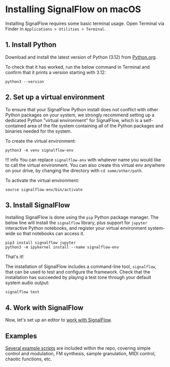 # Installing SignalFlow on macOS

Installing SignalFlow requires some basic terminal usage. Open Terminal via Finder in `Applications > Utilities > Terminal`.

## 1. Install Python

Download and install the latest version of Python (3.12) from [Python.org](https://www.python.org/downloads/).

To check that it has worked, run the below command in Terminal and confirm that it prints a version starting with 3.12:

```
python3 --version
```

## 2. Set up a virtual environment

To ensure that your SignalFlow Python install does not conflict with other Python packages on your system, we strongly recommend setting up a dedicated Python "virtual environment" for SignalFlow, which is a self-contained area of the file system containing all of the Python packages and binaries needed for the system.

To create the virtual environment:

```
python3 -m venv signalflow-env
```

!!! info
    You can replace `signalflow-env` with whatever name you would like to call the virtual environment.
    You can also create this virtual env anywhere on your drive, by changing the directory with `cd some/other/path`.

To activate the virtual environment:

```
source signalflow-env/bin/activate
```

## 3. Install SignalFlow

Installing SignalFlow is done using the `pip` Python package manager. The below line will install the `signalflow` library, plus support for `jupyter` interactive Python notebooks, and register your virtual environment system-wide so that notebooks can access it.

```
pip3 install signalflow jupyter
python3 -m ipykernel install --name signalflow-env
```

That's it!

The installation of SignalFlow includes a command-line tool, `signalflow`, that can be used to test and configure the framework. Check that the installation has succeeded by playing a test tone through your default system audio output:

```
signalflow test
```

## 4. Work with SignalFlow

Now, let's set up an editor to [work with SignalFlow](/installation/working/). 
    
## Examples

[Several example scripts](https://github.com/ideoforms/signalflow/tree/master/examples/python) are included within the repo, covering simple control and modulation, FM synthesis, sample granulation, MIDI control, chaotic functions, etc.
